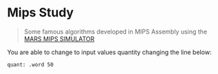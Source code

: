 # Mips Study
 
 >Some famous algorithms developed in MIPS Assembly using the [MARS MIPS SIMULATOR](http://courses.missouristate.edu/KenVollmar/mars/download.htm)

You are able to change to input values quantity changing the line below:

`quant: .word 50`

